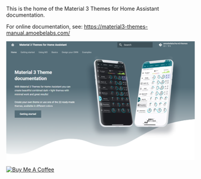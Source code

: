This is the home of the Material 3 Themes for Home Assistant documentation.

For online documentation, see: https://material3-themes-manual.amoebelabs.com/

![frontpage](m3-frontpage.png)


<a href="https://www.buymeacoffee.com/amoebelabs" target="_blank"><img src="https://cdn.buymeacoffee.com/buttons/v2/default-yellow.png" alt="Buy Me A Coffee" style="height: 60px !important;width: 217px !important;" ></a>